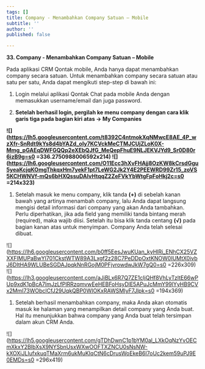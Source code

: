 ```yaml
---
tags: []
title: Company - Menambahkan Company Satuan – Mobile
subtitle: ''
author: ''
published: false

---
```

**33. Company - Menambahkan Company Satuan – Mobile**

Pada aplikasi CRM Qontak mobile, Anda hanya dapat menambahkan company secara satuan. Untuk menambahkan company secara satuan atau satu per satu, Anda dapat mengikuti step-step di bawah ini:

1. Login melalui aplikasi Qontak Chat pada mobile Anda dengan memasukkan username/email dan juga password.

1. **Setelah berhasil login, pergilah ke menu company dengan cara klik garis tiga pada bagian kiri atas -> My Companies**

**!\[\](https://lh5.googleusercontent.com/t8392C4ntmokXqNMwcE8AE_4P_wzXfr-SnRdt9kYs8d4bYAZd_oIy7KCVckMeCTMJCUjZLoK0X-Mmg_pGAEqDWFGQQp2eXEbQJfG_MeQepFhuE9NLJEKVJYd9_Sr0D80r6izB9g=s0 =336.2750988006592x214) !\[\](https://lh6.googleusercontent.com/O11Ecc3hXvFHAjj8OzKW8kCrsdGgu5yeaKcjqKOmgThkqxHm7yekF1pt7LeWG2Jk2Y4E2PEEWRD99Zr15_zoVS5KCHWNVf-mQs6bHXQssuDAIvHtqqZ2ZeFVkYbWtgFpFoHkj2c=s0 =214x323)**

1. Setelah masuk ke menu company, klik tanda **(+)** di sebelah kanan bawah yang artinya menambah company, lalu Anda dapat langsung mengisi detail informasi dari company yang akan Anda tambahkan. Perlu diperhatikan, jika ada field yang memiliki tanda bintang merah (required), maka wajib diisi. Setelah itu bisa klik tanda centang **(√)** pada bagian kanan atas untuk menyimpan. Company Anda telah selesai dibuat.

!\[\](https://lh6.googleusercontent.com/b0ff5EesJwuKUan_kyHlRi_ENhCX25VZXXFIMUPaBwYl701CkstWTW89A3Lxgf2z28C7PeDDpOxtKNOW0IUMtX0ivbJ6DItHA9WLUBeSGDAJpqkNnRGojM0PFjvrowdwJkW7gQ0=s0 =226x309) !\[\](https://lh3.googleusercontent.com/aJiBLx6R7Q7ZE1cIjQHf8VhLyTzltE66wPUp9xdK1pBcA7lmJzLfPlRRzqmvwEeHEBFoHsyDlE5APuJcMmY99lYyHB9CVx2MmI73WObclCfJ29UqkQBP0WIOKxRAWSMIyF7Jlpk=s0 =194x369)

1. Setelah berhasil menambahkan company, maka Anda akan otomatis masuk ke halaman yang menampilkan detail company yang Anda buat. Hal itu menunjukkan bahwa company yang Anda buat telah tersimpan dalam akun CRM Anda.

!\[\](https://lh5.googleusercontent.com/gTDhDwnC1p1bYM0al_LXkOqNzYvOECmXkxY2BIbXsX9NYSbnUsxWXwOOFTXZNCU0sNsNW-kXOXiJLIufxkuqTMaXrm6ukMuKIqCtN6cDrusWoEkeB6I7oUc2kem59uPJ9E0EMDs=s0 =296x419)